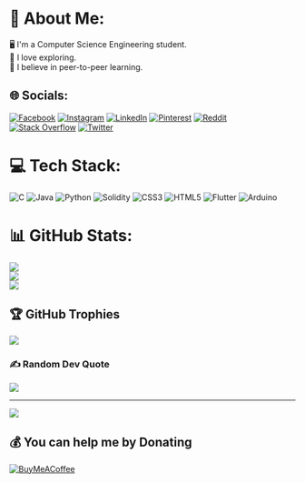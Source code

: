 # 💫 About Me:
🖥 I'm a Computer Science Engineering student.<br>🔭 I love exploring.<br>🤝 I believe in peer-to-peer learning.


## 🌐 Socials:
[![Facebook](https://img.shields.io/badge/Facebook-%231877F2.svg?logo=Facebook&logoColor=white)](https://facebook.com/chirackalcyril) [![Instagram](https://img.shields.io/badge/Instagram-%23E4405F.svg?logo=Instagram&logoColor=white)](https://instagram.com/chirackalcyril) [![LinkedIn](https://img.shields.io/badge/LinkedIn-%230077B5.svg?logo=linkedin&logoColor=white)](https://linkedin.com/in/cyrilckurian) [![Pinterest](https://img.shields.io/badge/Pinterest-%23E60023.svg?logo=Pinterest&logoColor=white)](https://pinterest.com/cyrilckurian) [![Reddit](https://img.shields.io/badge/Reddit-%23FF4500.svg?logo=Reddit&logoColor=white)](https://reddit.com/user/cyrilckurian) [![Stack Overflow](https://img.shields.io/badge/-Stackoverflow-FE7A16?logo=stack-overflow&logoColor=white)](https://stackoverflow.com/users/16794500) [![Twitter](https://img.shields.io/badge/Twitter-%231DA1F2.svg?logo=Twitter&logoColor=white)](https://twitter.com/chirackalcyril) 

# 💻 Tech Stack:
![C](https://img.shields.io/badge/c-%2300599C.svg?style=for-the-badge&logo=c&logoColor=white) ![Java](https://img.shields.io/badge/java-%23ED8B00.svg?style=for-the-badge&logo=java&logoColor=white) ![Python](https://img.shields.io/badge/python-3670A0?style=for-the-badge&logo=python&logoColor=ffdd54) ![Solidity](https://img.shields.io/badge/Solidity-%23363636.svg?style=for-the-badge&logo=solidity&logoColor=white) ![CSS3](https://img.shields.io/badge/css3-%231572B6.svg?style=for-the-badge&logo=css3&logoColor=white) ![HTML5](https://img.shields.io/badge/html5-%23E34F26.svg?style=for-the-badge&logo=html5&logoColor=white) ![Flutter](https://img.shields.io/badge/Flutter-%2302569B.svg?style=for-the-badge&logo=Flutter&logoColor=white) ![Arduino](https://img.shields.io/badge/-Arduino-00979D?style=for-the-badge&logo=Arduino&logoColor=white)
# 📊 GitHub Stats:
![](https://github-readme-stats.vercel.app/api?username=cyrilckurian&theme=darcula&hide_border=false&include_all_commits=true&count_private=false)<br/>
![](https://github-readme-streak-stats.herokuapp.com/?user=cyrilckurian&theme=darcula&hide_border=false)<br/>
![](https://github-readme-stats.vercel.app/api/top-langs/?username=cyrilckurian&theme=darcula&hide_border=false&include_all_commits=true&count_private=false&layout=compact)

## 🏆 GitHub Trophies
![](https://github-profile-trophy.vercel.app/?username=cyrilckurian&theme=darkhub&no-frame=false&no-bg=true&margin-w=4)

### ✍️ Random Dev Quote
![](https://quotes-github-readme.vercel.app/api?type=horizontal&theme=gruvbox)

---
[![](https://visitcount.itsvg.in/api?id=cyrilckurian&icon=0&color=1)](https://visitcount.itsvg.in)

  ## 💰 You can help me by Donating
  [![BuyMeACoffee](https://img.shields.io/badge/Buy%20Me%20a%20Coffee-ffdd00?style=for-the-badge&logo=buy-me-a-coffee&logoColor=black)](https://buymeacoffee.com/cyrilckurian) 

  <!-- Proudly created with GPRM ( https://gprm.itsvg.in ) -->
  
